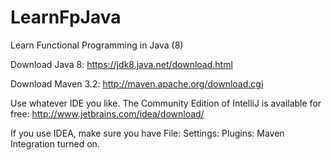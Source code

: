 LearnFpJava
===========

Learn Functional Programming in Java (8)

Download Java 8:
https://jdk8.java.net/download.html

Download Maven 3.2:
http://maven.apache.org/download.cgi

Use whatever IDE you like.  The Community Edition of IntelliJ is available for free:
http://www.jetbrains.com/idea/download/

If you use IDEA, make sure you have File: Settings: Plugins: Maven Integration turned on.

